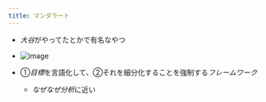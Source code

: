 ```yaml
---
title: マンダラート
---
```


* *大谷*がやってたとかで有名なやつ

* ![image](https://gyazo.com/a90ac4059a64a58b7f6be4d72bc3c450/thumb/1000)

* ①*目標*を言語化して、②それを細分化することを強制する*フレームワーク*
  
  * *なぜなぜ分析*に近い
